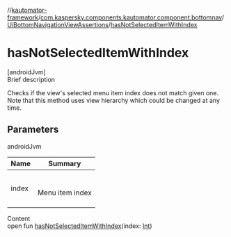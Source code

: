 //[kautomator-framework](../../index.md)/[com.kaspersky.components.kautomator.component.bottomnav](../index.md)/[UiBottomNavigationViewAssertions](index.md)/[hasNotSelectedItemWithIndex](has-not-selected-item-with-index.md)



# hasNotSelectedItemWithIndex  
[androidJvm]  
Brief description  


Checks if the view's selected menu item index does not match given one. Note that this method uses view hierarchy which could be changed at any time.



## Parameters  
  
androidJvm  
  
|  Name|  Summary| 
|---|---|
| index| <br><br>Menu item index<br><br>
  
  
Content  
open fun [hasNotSelectedItemWithIndex](has-not-selected-item-with-index.md)(index: [Int](https://kotlinlang.org/api/latest/jvm/stdlib/kotlin/-int/index.html))  



